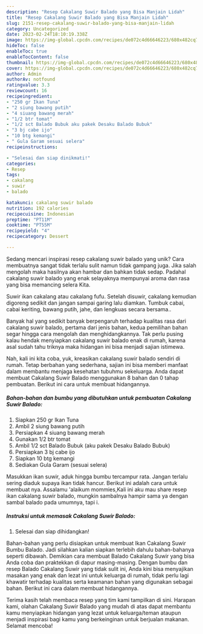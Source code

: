 ```yaml
---
description: "Resep Cakalang Suwir Balado yang Bisa Manjain Lidah"
title: "Resep Cakalang Suwir Balado yang Bisa Manjain Lidah"
slug: 2151-resep-cakalang-suwir-balado-yang-bisa-manjain-lidah
category: Uncategorized
date: 2023-02-24T18:10:19.338Z
image: https://img-global.cpcdn.com/recipes/de072c4d66646223/680x482cq70/cakalang-suwir-balado-foto-resep-utama.jpg
hideToc: false
enableToc: true
enableTocContent: false
thumbnail: https://img-global.cpcdn.com/recipes/de072c4d66646223/680x482cq70/cakalang-suwir-balado-foto-resep-utama.jpg
cover: https://img-global.cpcdn.com/recipes/de072c4d66646223/680x482cq70/cakalang-suwir-balado-foto-resep-utama.jpg
author: Admin
authorAv: notfound
ratingvalue: 3.3
reviewcount: 16
recipeingredient:
- "250 gr Ikan Tuna"
- "2 siung bawang putih"
- "4 siuang bawang merah"
- "1/2 btr tomat"
- "1/2 sct Balado Bubuk aku pakek Desaku Balado Bubuk"
- "3 bj cabe ijo"
- "10 btg kemangi"
- " Gula Garam sesuai selera"
recipeinstructions:

- "Selesai dan siap dinikmati!"
categories:
- Resep
tags:
- cakalang
- suwir
- balado

katakunci: cakalang suwir balado 
nutrition: 192 calories
recipecuisine: Indonesian
preptime: "PT11M"
cooktime: "PT55M"
recipeyield: "4"
recipecategory: Dessert

---
```





Sedang mencari inspirasi resep cakalang suwir balado yang unik? Cara membuatnya sangat tidak terlalu sulit namun tidak gampang juga. Jika salah mengolah maka hasilnya akan hambar dan bahkan tidak sedap. Padahal cakalang suwir balado yang enak selayaknya mempunyai aroma dan rasa yang bisa memancing selera Kita.





Suwir ikan cakalang atau cakalang fufu. Setelah disuwir, cakalang kemudian digoreng sedikit dan jangan sampai garing lalu diamkan. Tumbuk cabai, cabai keriting, bawang putih, jahe, dan lengkuas secara bersama..

Banyak hal yang sedikit banyak berpengaruh terhadap kualitas rasa dari cakalang suwir balado, pertama dari jenis bahan, kedua pemilihan bahan segar hingga cara mengolah dan menghidangkannya. Tak perlu pusing kalau hendak menyiapkan cakalang suwir balado enak di rumah, karena asal sudah tahu triknya maka hidangan ini bisa menjadi sajian istimewa.






Nah, kali ini kita coba, yuk, kreasikan cakalang suwir balado sendiri di rumah. Tetap berbahan yang sederhana, sajian ini bisa memberi manfaat dalam membantu menjaga kesehatan tubuhmu sekeluarga. Anda dapat membuat Cakalang Suwir Balado menggunakan 8 bahan dan 0 tahap pembuatan. Berikut ini cara untuk membuat hidangannya.

<!--inarticleads1-->

##### Bahan-bahan dan bumbu yang dibutuhkan untuk pembuatan Cakalang Suwir Balado:

1. Siapkan 250 gr Ikan Tuna
1. Ambil 2 siung bawang putih
1. Persiapkan 4 siuang bawang merah
1. Gunakan 1/2 btr tomat
1. Ambil 1/2 sct Balado Bubuk (aku pakek Desaku Balado Bubuk)
1. Persiapkan 3 bj cabe ijo
1. Siapkan 10 btg kemangi
1. Sediakan  Gula Garam (sesuai selera)


Masukkan ikan suwir, aduk hingga bumbu tercampur rata. Jangan terlalu sering diaduk supaya ikan tidak hancur. Berikut ini adalah cara untuk membuat nya. Assalamu &#39;alaikum mommies,Kali ini aku mau share resep ikan cakalang suwir balado, mungkin sambalnya hampir sama ya dengan sambal balado pada umumnya, tapi i. 

<!--inarticleads2-->

##### Instruksi untuk memasak Cakalang Suwir Balado:


1. Selesai dan siap dihidangkan!

Bahan-bahan yang perlu disiapkan untuk membuat Ikan Cakalang Suwir Bumbu Balado. Jadi silahkan kalian siapkan terlebih dahulu bahan-bahanya seperti dibawah. Demikian cara membuat Balado Cakalang Suwir yang bisa Anda coba dan praktekkan di dapur masing-masing. Dengan bumbu dan resep Balado Cakalang Suwir yang tidak sulit ini, Anda kini bisa menyajikan masakan yang enak dan lezat ini untuk keluarga di rumah, tidak perlu lagi khawatir terhadap kualitas serta keamanan bahan yang digunakan sebagai bahan. Berikut ini cara dalam membuat hidangannya. 

Terima kasih telah membaca resep yang tim kami tampilkan di sini. Harapan kami, olahan Cakalang Suwir Balado yang mudah di atas dapat membantu kamu menyiapkan hidangan yang lezat untuk keluarga/teman ataupun menjadi inspirasi bagi kamu yang berkeinginan untuk berjualan makanan. Selamat mencoba!
